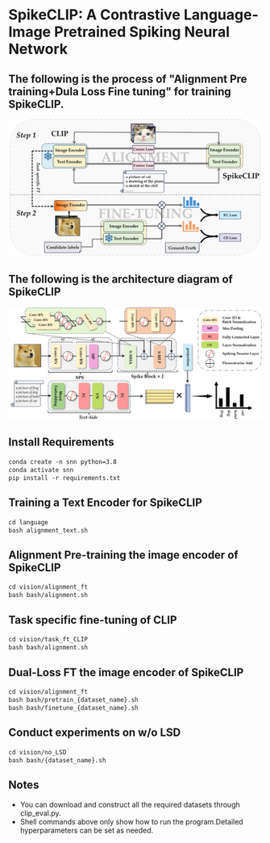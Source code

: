 # SpikeCLIP: A Contrastive Language-Image Pretrained Spiking Neural Network

## The following is the process of "Alignment Pre training+Dula Loss Fine tuning" for training SpikeCLIP.

![Example Image](./pictures/workflow.png)

## The following is the architecture diagram of SpikeCLIP

![Example Image](./pictures/architecture.png)



## Install Requirements

```shell
conda create -n snn python=3.8
conda activate snn
pip install -r requirements.txt
```

## Training a Text Encoder for SpikeCLIP

```shell
cd language
bash alignment_text.sh
```

## Alignment Pre-training the image encoder of SpikeCLIP

```shell
cd vision/alignment_ft
bash bash/alignment.sh
```

## Task specific fine-tuning of CLIP

```shell
cd vision/task_ft_CLIP
bash bash/alignment.sh
```

## Dual-Loss FT the image encoder of SpikeCLIP

```shell
cd vision/alignment_ft
bash bash/pretrain_{dataset_name}.sh
bash bash/finetune_{dataset_name}.sh
```


## Conduct experiments on w/o LSD

```shell
cd vision/no_LSD
bash bash/{dataset_name}.sh
```



## Notes

- You can download and construct all the required datasets through clip_eval.py.
- Shell commands above only show how to run the program.Detailed hyperparameters can be set as needed.
